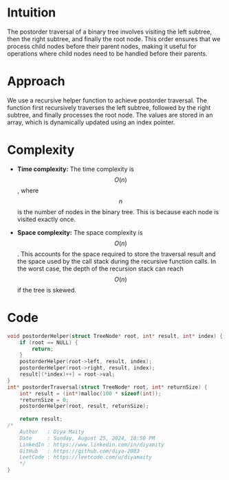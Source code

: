 # Intuition
The postorder traversal of a binary tree involves visiting the left subtree, then the right subtree, and finally the root node. This order ensures that we process child nodes before their parent nodes, making it useful for operations where child nodes need to be handled before their parents.

# Approach
We use a recursive helper function to achieve postorder traversal. The function first recursively traverses the left subtree, followed by the right subtree, and finally processes the root node. The values are stored in an array, which is dynamically updated using an index pointer.

# Complexity
- **Time complexity:** The time complexity is $$O(n)$$, where $$n$$ is the number of nodes in the binary tree. This is because each node is visited exactly once.

- **Space complexity:** The space complexity is $$O(n)$$. This accounts for the space required to store the traversal result and the space used by the call stack during the recursive function calls. In the worst case, the depth of the recursion stack can reach $$O(n)$$ if the tree is skewed.

# Code
```c
void postorderHelper(struct TreeNode* root, int* result, int* index) {
    if (root == NULL) {
        return;
    }
    postorderHelper(root->left, result, index);
    postorderHelper(root->right, result, index);
    result[(*index)++] = root->val;
}
int* postorderTraversal(struct TreeNode* root, int* returnSize) {
    int* result = (int*)malloc(100 * sizeof(int));
    *returnSize = 0;
    postorderHelper(root, result, returnSize);
    
    return result;
/*
	Author   : Diya Maity
	Date     : Sunday, August 25, 2024, 10:50 PM	
	LinkedIn : https://www.linkedin.com/in/diyamity
	GitHub   : https://github.com/diya-2003
	LeetCode : https://leetcode.com/u/diyamaity        		
    */
}
